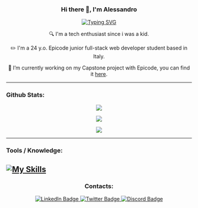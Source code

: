 <h3 align="center"> Hi there 👋, I'm Alessandro </h3>

<p align="center"><a href="https://git.io/typing-svg"><img src="https://readme-typing-svg.demolab.com?font=Fira+Code&size=18&duration=3500&pause=1000&center=true&vCenter=true&width=435&lines=Junior+Full-Stack+Web+Developer;Tech+Enthusiast" alt="Typing SVG" /></a></p>


  <p align="center">🔍 I'm a tech enthusiast since i was a kid.</p>
  <p align="center">✏️ I'm a 24 y.o. Epicode junior full-stack web developer student based in Italy.</p>
  <p align="center">🔭 I’m currently working on my Capstone project with Epicode, you can find it <a href="https://github.com/AleOnta/CapstoneProject-Epicode">here</a>.</p>

---

### Github Stats:

<div align="center" markdown="1">
  
  ![](http://github-profile-summary-cards.vercel.app/api/cards/stats?username=aleonta&theme=github_dark)

  ![](http://github-profile-summary-cards.vercel.app/api/cards/most-commit-language?username=aleonta&theme=github_dark)

  ![](http://github-profile-summary-cards.vercel.app/api/cards/profile-details?username=aleonta&theme=github_dark)
</div>

---


### Tools / Knowledge:
[![My Skills](https://skillicons.dev/icons?i=html,css,sass,bootstrap,js,ts,react,redux,git,vscode,eclipse,java,spring,hibernate,postgres)](https://skillicons.dev)
---


<h3 align="center">Contacts:</h3>

<div id="badges" align="center">
  <a href="your-linkedin-URL">
    <img src="https://img.shields.io/badge/LinkedIn-blue?style=for-the-badge&logo=linkedin&logoColor=white" alt="LinkedIn Badge"/>
  </a>
  <a href="your-twitter-URL">
    <img src="https://img.shields.io/badge/Twitter-blue?style=for-the-badge&logo=twitter&logoColor=white" alt="Twitter Badge"/>
  </a>
  <a href="your-youtube-URL">
    <img src="https://img.shields.io/badge/Discord-9cf?style=for-the-badge&logo=discord&logoColor=white" alt="Discord Badge"/>
  </a> 
</div>
